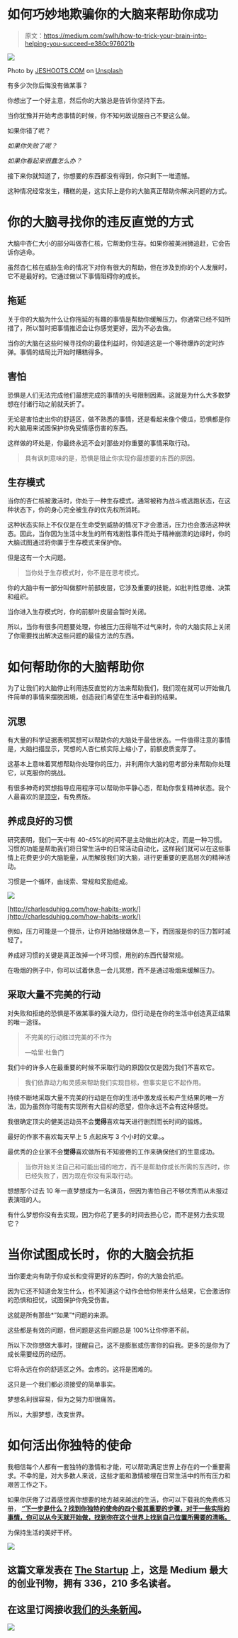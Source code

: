 # 如何巧妙地欺骗你的大脑来帮助你成功

> 原文：<https://medium.com/swlh/how-to-trick-your-brain-into-helping-you-succeed-e380c976021b>

![](img/4eb2a35afde392924352c994a7db1e6a.png)

Photo by [JESHOOTS.COM](https://unsplash.com/@jeshoots?utm_source=medium&utm_medium=referral) on [Unsplash](https://unsplash.com?utm_source=medium&utm_medium=referral)

有多少次你后悔没有做某事？

你想出了一个好主意，然后你的大脑总是告诉你坚持下去。

当你犹豫并开始考虑事情的时候，你不知何故说服自己不要这么做。

如果你错了呢？

*如果你失败了呢？*

*如果你看起来很蠢怎么办？*

接下来你就知道了，你想要的东西都没有得到，你只剩下一堆遗憾。

这种情况经常发生，糟糕的是，这实际上是你的大脑真正帮助你解决问题的方式。

# 你的大脑寻找你的违反直觉的方式

大脑中杏仁大小的部分叫做杏仁核，它帮助你生存。如果你被美洲狮追赶，它会告诉你逃命。

虽然杏仁核在威胁生命的情况下对你有很大的帮助，但在涉及到你的个人发展时，它不是最好的。它通过做以下事情阻碍你的成长。

## 拖延

关于你的大脑为什么让你拖延的有趣的事情是帮助你缓解压力。你通常已经不知所措了，所以暂时把事情推迟会让你感觉更好，因为不必去做。

当你的大脑在这些时候寻找你的最佳利益时，你知道这是一个等待爆炸的定时炸弹。事情的结局比开始时糟糕得多。

## 害怕

恐惧是人们无法完成他们最想完成的事情的头号限制因素。这就是为什么大多数梦想在付诸行动之前就夭折了。

无论是害怕走出你的舒适区，做不熟悉的事情，还是看起来像个傻瓜，恐惧都是你的大脑用来试图保护你免受情感伤害的东西。

这样做的坏处是，你最终永远不会对那些对你重要的事情采取行动。

> 具有讽刺意味的是，恐惧是阻止你实现你最想要的东西的原因。

## 生存模式

当你的杏仁核被激活时，你处于一种生存模式，通常被称为战斗或逃跑状态，在这种状态下，你的身心完全被生存的优先权所消耗。

这种状态实际上不仅仅是在生命受到威胁的情况下才会激活，压力也会激活这种状态。因此，当你因为生活中发生的所有戏剧性事件而处于精神崩溃的边缘时，你的大脑试图通过将你置于生存模式来保护你。

但是这有一个大问题。

> 当你处于生存模式时，你不是在思考模式。

你的大脑中有一部分叫做额叶前部皮层，它涉及重要的技能，如批判性思维、决策和组织。

当你进入生存模式时，你的前额叶皮层会暂时关闭。

所以，当你有很多问题要处理，你被压力压得喘不过气来时，你的大脑实际上关闭了你需要找出解决这些问题的最佳方法的东西。

# 如何帮助你的大脑帮助你

为了让我们的大脑停止利用违反直觉的方法来帮助我们，我们现在就可以开始做几件简单的事情来摆脱困境，创造我们希望在生活中看到的结果。

## 沉思

有大量的科学证据表明冥想可以帮助你的大脑处于最佳状态。一件值得注意的事情是，大脑扫描显示，冥想的人杏仁核实际上缩小了，前额皮质变厚了。

这基本上意味着冥想帮助你处理你的压力，并利用你大脑的思考部分来帮助你处理它，以克服你的挑战。

有很多神奇的冥想指导应用程序可以帮助你平静心态，帮助你恢复精神状态。我个人最喜欢的是[顶空](http://www.headspace.com)，有免费版。

## 养成良好的习惯

研究表明，我们一天中有 40-45%的时间不是主动做出的决定，而是一种习惯。习惯的功能是帮助我们将日常生活中的日常活动自动化，这样我们就可以在这些事情上花费更少的大脑能量，从而解放我们的大脑，进行更重要的更高层次的精神活动。

习惯是一个循环，由线索、常规和奖励组成。

![](img/e06c396789a6d0634f24f32894a99d97.png)

[http://charlesduhigg.com/how-habits-work/](http://charlesduhigg.com/how-habits-work/)

例如，压力可能是一个提示，让你开始抽根烟休息一下，而回报是你的压力暂时减轻了。

养成好习惯的关键是真正改掉一个坏习惯，用别的东西代替常规。

在吸烟的例子中，你可以试着休息一会儿冥想，而不是通过吸烟来缓解压力。

## 采取大量不完美的行动

对失败和拒绝的恐惧是不做某事的强大动力，但行动是在你的生活中创造真正结果的唯一途径。

> 不完美的行动胜过完美的不作为
> 
> —哈里·杜鲁门

我们中的许多人在最重要的时候不采取行动的原因仅仅是因为我们不喜欢它。

> 我们依靠动力和灵感来帮助我们实现目标，但事实是它不起作用。

持续不断地采取大量不完美的行动是在你的生活中激发成长和产生结果的唯一方法，因为虽然你可能有实现所有大目标的愿望，但你永远不会有这种感觉。

我很确定顶尖的健美运动员不会**觉得**喜欢每天进行剧烈而长时间的锻炼。

最好的作家不喜欢每天早上 5 点起床写 3 个小时的文章。**。**

最优秀的企业家不会**觉得**喜欢做所有不知疲倦的工作来确保他们的生意成功。

> 当你开始关注自己和可能出错的地方，而不是帮助你成长所需的东西时，你已经失败了，因为现在你没有采取行动。

想想那个过去 10 年一直梦想成为一名演员，但因为害怕自己不够优秀而从未报过表演班的人。

有什么梦想你没有去实现，因为你花了更多的时间去担心它，而不是努力去实现它？

# 当你试图成长时，你的大脑会抗拒

当你要走向有助于你成长和变得更好的东西时，你的大脑会抗拒。

因为它还不知道会发生什么，也不知道这个动作会给你带来什么结果，它会激活你的恐惧和担忧，试图保护你免受伤害。

这就是所有那些*“如果”*问题的来源。

这些都是有效的问题，但问题是这些问题总是 100%让你停滞不前。

所以下次你想做大事时，提醒自己，这不是膨胀或伤害你的自我。更多的是你为了成长需要经历的经历。

它将永远在你的舒适区之外。会疼的。这将是困难的。

这只是一个我们都必须接受的简单事实。

梦想名利很容易，但为之努力却很痛苦。

所以，大胆梦想，改变世界。

# 如何活出你独特的使命

我相信每个人都有一套独特的激情和才能，可以帮助满足世界上存在的一个重要需求。不幸的是，对大多数人来说，这些才能和激情被埋在日常生活中的所有压力和艰苦工作之下。

如果你厌倦了过着感觉离你想要的地方越来越远的生活，你可以下载我的免费练习册， [**“下一步是什么？找到你独特的使命的四个极其重要的步骤，对于一些实际的事情，你可以从今天就开始做，找到你在这个世界上找到自己位置所需要的清晰。**](https://mailchi.mp/5c5e7e88d734/a5kf1u3opu)

为保持生活的美好干杯。

[![](img/308a8d84fb9b2fab43d66c117fcc4bb4.png)](https://medium.com/swlh)

## 这篇文章发表在 [The Startup](https://medium.com/swlh) 上，这是 Medium 最大的创业刊物，拥有 336，210 多名读者。

## 在这里订阅接收[我们的头条新闻](http://growthsupply.com/the-startup-newsletter/)。

[![](img/b0164736ea17a63403e660de5dedf91a.png)](https://medium.com/swlh)